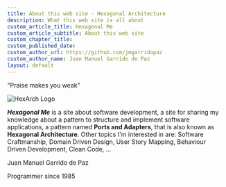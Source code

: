 ```yaml
---
title: About this web site - Hexagonal Architecture
description: What this web site is all about
custom_article_title: Hexagonal Me
custom_article_subtitle: About this web site
custom_chapter_title:
custom_published_date:
custom_author_url: https://github.com/jmgarridopaz
custom_author_name: Juan Manuel Garrido de Paz
layout: default
---
```


<p class="introquote">"Praise makes you weak"</p>

<div class="article_logo">
  <img src="{{ '/assets/images/website160.png' }}" alt="HexArch Logo" />
 </div>

___Hexagonal Me___ is a site about software development, a site for sharing my knowledge about a pattern to structure and implement software applications, a pattern named __Ports and Adapters__, that is also known as __Hexagonal Architecture__. Other topics I'm interested in are: Software Craftmanship, Domain Driven Design, User Story Mapping, Behaviour Driven Development, Clean Code, ...

<p class="introquote">Juan Manuel Garrido de Paz</p>

<p class="introquote">Programmer since 1985</p>
